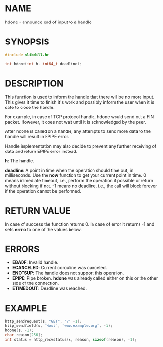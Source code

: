 # NAME

hdone - announce end of input to a handle

# SYNOPSIS

```c
#include <libdill.h>

int hdone(int h, int64_t deadline);
```

# DESCRIPTION

 This function is used to inform the handle that there will be no
 more input. This gives it time to finish it's work and possibly
 inform the user when it is safe to close the handle.

 For example, in case of TCP protocol handle, hdone would send out
 a FIN packet. However, it does not wait until it is acknowledged
 by the peer.

 After hdone is called on a handle, any attempts to send more data
 to the handle will result in EPIPE error.

Handle implementation may also decide to prevent any further
receiving of data and return EPIPE error instead.

**h**: The handle.

**deadline**: A point in time when the operation should time out, in milliseconds. Use the **now** function to get your current point in time. 0 means immediate timeout, i.e., perform the operation if possible or return without blocking if not. -1 means no deadline, i.e., the call will block forever if the operation cannot be performed.

# RETURN VALUE

In case of success the function returns 0. In case of error it returns -1 and sets **errno** to one of the values below.

# ERRORS

* **EBADF**: Invalid handle.
* **ECANCELED**: Current coroutine was canceled.
* **ENOTSUP**: The handle does not support this operation.
* **EPIPE**: Pipe broken. **hdone** was already called either on this or the other side of the connection.
* **ETIMEDOUT**: Deadline was reached.

# EXAMPLE

```c
http_sendrequest(s, "GET", "/" -1);
http_sendfield(s, "Host", "www.example.org", -1);
hdone(s, -1);
char reason[256];
int status = http_recvstatus(s, reason, sizeof(reason), -1);
```
